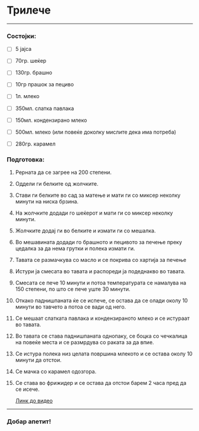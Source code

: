 # Трилече

---

### Состојки:

- [ ] 5 јajca

- [ ] 70гр. шеќер

- [ ] 130гр. брашно

- [ ] 10гр прашок за пециво

- [ ] 1л. млеко

- [ ] 350мл. слатка павлака

- [ ] 150мл. кондензирано млеко

- [ ] 500мл. млеко (или повеќе доколку мислите дека има потреба)

- [ ] 280гр. карамел

### Подготовка:

1. Рерната да се загрее на 200 степени.

2. Оддели ги белките од жолчките. 

3. Стави ги белките во сад за матење и мати ги со миксер неколку минути на ниска брзина.

4. На жолчките додади го шеќерот и мати ги со миксер неколку минути.

5. Жолчките додај ги во белките и измати ги со мешалка.

6. Во мешавината додади го брашното и пецивото за печење преку цедалка за да нема грутки и полека измати ги.

7. Тавата се размачкува со масло и се покрива со хартија за печење

8. Истури ја смесата во тавата и распореди ја подеднакво во тавата.

9. Смесата се пече 10 минути и потоа температурата се намалува на 150 степени, по што се пече уште 30 минути.

10. Откако паднишпаната ќе се испече, се остава да се олади околу 10 минути во тавчето а потоа се вади од него.

11. Се мешаат слатката павлака и кондензираното млеко и се истураат во тавата.

12. Во тавата се става паднишпаната однопаку, се боцка со чечкалица на повеќе места и се размрдува со раката за да впие.

13. Се истура полека низ целата површина млекото и се остава околу 10 минути да отстои.

14. Се мачка со карамел одозгора.

15. Се става во фрижидер и се остава да отстои барем 2 часа пред да се исече.
    
    [Линк до видео](https://www.youtube.com/watch?v=bG7TcP4qL-o)

---

### Добар апетит!
